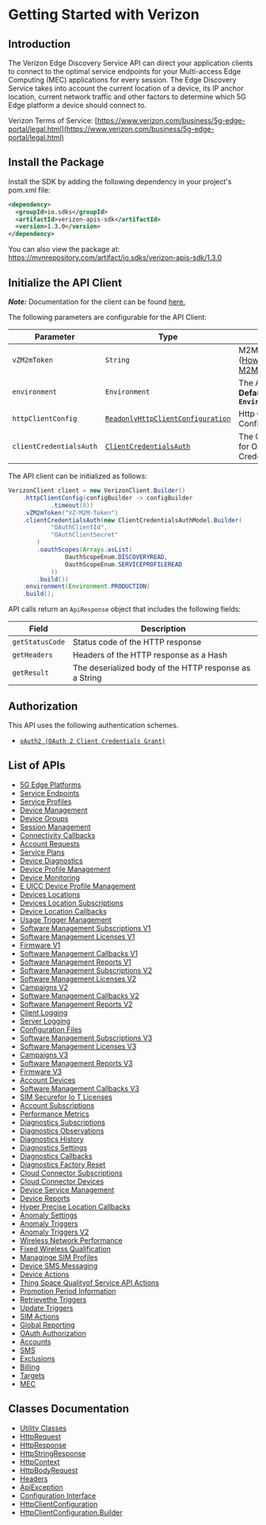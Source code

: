 
# Getting Started with Verizon

## Introduction

The Verizon Edge Discovery Service API can direct your application clients to connect to the optimal service endpoints for your Multi-access Edge Computing (MEC) applications for every session. The Edge Discovery Service takes into account the current location of a device, its IP anchor location, current network traffic and other factors to determine which 5G Edge platform a device should connect to.

Verizon Terms of Service: [https://www.verizon.com/business/5g-edge-portal/legal.html](https://www.verizon.com/business/5g-edge-portal/legal.html)

## Install the Package

Install the SDK by adding the following dependency in your project's pom.xml file:

```xml
<dependency>
  <groupId>io.sdks</groupId>
  <artifactId>verizon-apis-sdk</artifactId>
  <version>1.3.0</version>
</dependency>
```

You can also view the package at:
https://mvnrepository.com/artifact/io.sdks/verizon-apis-sdk/1.3.0

## Initialize the API Client

**_Note:_** Documentation for the client can be found [here.](https://www.github.com/sdks-io/verizon-apis-java-sdk/tree/1.3.0/doc/client.md)

The following parameters are configurable for the API Client:

| Parameter | Type | Description |
|  --- | --- | --- |
| `vZM2mToken` | `String` | M2M Session Token ([How to generate an M2M session token?](page:getting-started/5g-edge-developer-creds-token#obtaining-a-vz-m2m-session-token-programmatically)) |
| `environment` | `Environment` | The API environment. <br> **Default: `Environment.PRODUCTION`** |
| `httpClientConfig` | [`ReadonlyHttpClientConfiguration`](https://www.github.com/sdks-io/verizon-apis-java-sdk/tree/1.3.0/doc/http-client-configuration.md) | Http Client Configuration instance. |
| `clientCredentialsAuth` | [`ClientCredentialsAuth`](https://www.github.com/sdks-io/verizon-apis-java-sdk/tree/1.3.0/doc/$a/https://www.github.com/sdks-io/verizon-apis-java-sdk/tree/1.3.0/oauth-2-client-credentials-grant.md) | The Credentials Setter for OAuth 2 Client Credentials Grant |

The API client can be initialized as follows:

```java
VerizonClient client = new VerizonClient.Builder()
    .httpClientConfig(configBuilder -> configBuilder
            .timeout(0))
    .vZM2mToken("VZ-M2M-Token")
    .clientCredentialsAuth(new ClientCredentialsAuthModel.Builder(
            "OAuthClientId",
            "OAuthClientSecret"
        )
        .oauthScopes(Arrays.asList(
                OauthScopeEnum.DISCOVERYREAD,
                OauthScopeEnum.SERVICEPROFILEREAD
            ))
        .build())
    .environment(Environment.PRODUCTION)
    .build();
```

API calls return an `ApiResponse` object that includes the following fields:

| Field | Description |
|  --- | --- |
| `getStatusCode` | Status code of the HTTP response |
| `getHeaders` | Headers of the HTTP response as a Hash |
| `getResult` | The deserialized body of the HTTP response as a String |

## Authorization

This API uses the following authentication schemes.

* [`oAuth2 (OAuth 2 Client Credentials Grant)`](https://www.github.com/sdks-io/verizon-apis-java-sdk/tree/1.3.0/doc/$a/https://www.github.com/sdks-io/verizon-apis-java-sdk/tree/1.3.0/oauth-2-client-credentials-grant.md)

## List of APIs

* [5G Edge Platforms](https://www.github.com/sdks-io/verizon-apis-java-sdk/tree/1.3.0/doc/controllers/5g-edge-platforms.md)
* [Service Endpoints](https://www.github.com/sdks-io/verizon-apis-java-sdk/tree/1.3.0/doc/controllers/service-endpoints.md)
* [Service Profiles](https://www.github.com/sdks-io/verizon-apis-java-sdk/tree/1.3.0/doc/controllers/service-profiles.md)
* [Device Management](https://www.github.com/sdks-io/verizon-apis-java-sdk/tree/1.3.0/doc/controllers/device-management.md)
* [Device Groups](https://www.github.com/sdks-io/verizon-apis-java-sdk/tree/1.3.0/doc/controllers/device-groups.md)
* [Session Management](https://www.github.com/sdks-io/verizon-apis-java-sdk/tree/1.3.0/doc/controllers/session-management.md)
* [Connectivity Callbacks](https://www.github.com/sdks-io/verizon-apis-java-sdk/tree/1.3.0/doc/controllers/connectivity-callbacks.md)
* [Account Requests](https://www.github.com/sdks-io/verizon-apis-java-sdk/tree/1.3.0/doc/controllers/account-requests.md)
* [Service Plans](https://www.github.com/sdks-io/verizon-apis-java-sdk/tree/1.3.0/doc/controllers/service-plans.md)
* [Device Diagnostics](https://www.github.com/sdks-io/verizon-apis-java-sdk/tree/1.3.0/doc/controllers/device-diagnostics.md)
* [Device Profile Management](https://www.github.com/sdks-io/verizon-apis-java-sdk/tree/1.3.0/doc/controllers/device-profile-management.md)
* [Device Monitoring](https://www.github.com/sdks-io/verizon-apis-java-sdk/tree/1.3.0/doc/controllers/device-monitoring.md)
* [E UICC Device Profile Management](https://www.github.com/sdks-io/verizon-apis-java-sdk/tree/1.3.0/doc/controllers/e-uicc-device-profile-management.md)
* [Devices Locations](https://www.github.com/sdks-io/verizon-apis-java-sdk/tree/1.3.0/doc/controllers/devices-locations.md)
* [Devices Location Subscriptions](https://www.github.com/sdks-io/verizon-apis-java-sdk/tree/1.3.0/doc/controllers/devices-location-subscriptions.md)
* [Device Location Callbacks](https://www.github.com/sdks-io/verizon-apis-java-sdk/tree/1.3.0/doc/controllers/device-location-callbacks.md)
* [Usage Trigger Management](https://www.github.com/sdks-io/verizon-apis-java-sdk/tree/1.3.0/doc/controllers/usage-trigger-management.md)
* [Software Management Subscriptions V1](https://www.github.com/sdks-io/verizon-apis-java-sdk/tree/1.3.0/doc/controllers/software-management-subscriptions-v1.md)
* [Software Management Licenses V1](https://www.github.com/sdks-io/verizon-apis-java-sdk/tree/1.3.0/doc/controllers/software-management-licenses-v1.md)
* [Firmware V1](https://www.github.com/sdks-io/verizon-apis-java-sdk/tree/1.3.0/doc/controllers/firmware-v1.md)
* [Software Management Callbacks V1](https://www.github.com/sdks-io/verizon-apis-java-sdk/tree/1.3.0/doc/controllers/software-management-callbacks-v1.md)
* [Software Management Reports V1](https://www.github.com/sdks-io/verizon-apis-java-sdk/tree/1.3.0/doc/controllers/software-management-reports-v1.md)
* [Software Management Subscriptions V2](https://www.github.com/sdks-io/verizon-apis-java-sdk/tree/1.3.0/doc/controllers/software-management-subscriptions-v2.md)
* [Software Management Licenses V2](https://www.github.com/sdks-io/verizon-apis-java-sdk/tree/1.3.0/doc/controllers/software-management-licenses-v2.md)
* [Campaigns V2](https://www.github.com/sdks-io/verizon-apis-java-sdk/tree/1.3.0/doc/controllers/campaigns-v2.md)
* [Software Management Callbacks V2](https://www.github.com/sdks-io/verizon-apis-java-sdk/tree/1.3.0/doc/controllers/software-management-callbacks-v2.md)
* [Software Management Reports V2](https://www.github.com/sdks-io/verizon-apis-java-sdk/tree/1.3.0/doc/controllers/software-management-reports-v2.md)
* [Client Logging](https://www.github.com/sdks-io/verizon-apis-java-sdk/tree/1.3.0/doc/controllers/client-logging.md)
* [Server Logging](https://www.github.com/sdks-io/verizon-apis-java-sdk/tree/1.3.0/doc/controllers/server-logging.md)
* [Configuration Files](https://www.github.com/sdks-io/verizon-apis-java-sdk/tree/1.3.0/doc/controllers/configuration-files.md)
* [Software Management Subscriptions V3](https://www.github.com/sdks-io/verizon-apis-java-sdk/tree/1.3.0/doc/controllers/software-management-subscriptions-v3.md)
* [Software Management Licenses V3](https://www.github.com/sdks-io/verizon-apis-java-sdk/tree/1.3.0/doc/controllers/software-management-licenses-v3.md)
* [Campaigns V3](https://www.github.com/sdks-io/verizon-apis-java-sdk/tree/1.3.0/doc/controllers/campaigns-v3.md)
* [Software Management Reports V3](https://www.github.com/sdks-io/verizon-apis-java-sdk/tree/1.3.0/doc/controllers/software-management-reports-v3.md)
* [Firmware V3](https://www.github.com/sdks-io/verizon-apis-java-sdk/tree/1.3.0/doc/controllers/firmware-v3.md)
* [Account Devices](https://www.github.com/sdks-io/verizon-apis-java-sdk/tree/1.3.0/doc/controllers/account-devices.md)
* [Software Management Callbacks V3](https://www.github.com/sdks-io/verizon-apis-java-sdk/tree/1.3.0/doc/controllers/software-management-callbacks-v3.md)
* [SIM Securefor Io T Licenses](https://www.github.com/sdks-io/verizon-apis-java-sdk/tree/1.3.0/doc/controllers/sim-securefor-io-t-licenses.md)
* [Account Subscriptions](https://www.github.com/sdks-io/verizon-apis-java-sdk/tree/1.3.0/doc/controllers/account-subscriptions.md)
* [Performance Metrics](https://www.github.com/sdks-io/verizon-apis-java-sdk/tree/1.3.0/doc/controllers/performance-metrics.md)
* [Diagnostics Subscriptions](https://www.github.com/sdks-io/verizon-apis-java-sdk/tree/1.3.0/doc/controllers/diagnostics-subscriptions.md)
* [Diagnostics Observations](https://www.github.com/sdks-io/verizon-apis-java-sdk/tree/1.3.0/doc/controllers/diagnostics-observations.md)
* [Diagnostics History](https://www.github.com/sdks-io/verizon-apis-java-sdk/tree/1.3.0/doc/controllers/diagnostics-history.md)
* [Diagnostics Settings](https://www.github.com/sdks-io/verizon-apis-java-sdk/tree/1.3.0/doc/controllers/diagnostics-settings.md)
* [Diagnostics Callbacks](https://www.github.com/sdks-io/verizon-apis-java-sdk/tree/1.3.0/doc/controllers/diagnostics-callbacks.md)
* [Diagnostics Factory Reset](https://www.github.com/sdks-io/verizon-apis-java-sdk/tree/1.3.0/doc/controllers/diagnostics-factory-reset.md)
* [Cloud Connector Subscriptions](https://www.github.com/sdks-io/verizon-apis-java-sdk/tree/1.3.0/doc/controllers/cloud-connector-subscriptions.md)
* [Cloud Connector Devices](https://www.github.com/sdks-io/verizon-apis-java-sdk/tree/1.3.0/doc/controllers/cloud-connector-devices.md)
* [Device Service Management](https://www.github.com/sdks-io/verizon-apis-java-sdk/tree/1.3.0/doc/controllers/device-service-management.md)
* [Device Reports](https://www.github.com/sdks-io/verizon-apis-java-sdk/tree/1.3.0/doc/controllers/device-reports.md)
* [Hyper Precise Location Callbacks](https://www.github.com/sdks-io/verizon-apis-java-sdk/tree/1.3.0/doc/controllers/hyper-precise-location-callbacks.md)
* [Anomaly Settings](https://www.github.com/sdks-io/verizon-apis-java-sdk/tree/1.3.0/doc/controllers/anomaly-settings.md)
* [Anomaly Triggers](https://www.github.com/sdks-io/verizon-apis-java-sdk/tree/1.3.0/doc/controllers/anomaly-triggers.md)
* [Anomaly Triggers V2](https://www.github.com/sdks-io/verizon-apis-java-sdk/tree/1.3.0/doc/controllers/anomaly-triggers-v2.md)
* [Wireless Network Performance](https://www.github.com/sdks-io/verizon-apis-java-sdk/tree/1.3.0/doc/controllers/wireless-network-performance.md)
* [Fixed Wireless Qualification](https://www.github.com/sdks-io/verizon-apis-java-sdk/tree/1.3.0/doc/controllers/fixed-wireless-qualification.md)
* [Managinge SIM Profiles](https://www.github.com/sdks-io/verizon-apis-java-sdk/tree/1.3.0/doc/controllers/managinge-sim-profiles.md)
* [Device SMS Messaging](https://www.github.com/sdks-io/verizon-apis-java-sdk/tree/1.3.0/doc/controllers/device-sms-messaging.md)
* [Device Actions](https://www.github.com/sdks-io/verizon-apis-java-sdk/tree/1.3.0/doc/controllers/device-actions.md)
* [Thing Space Qualityof Service API Actions](https://www.github.com/sdks-io/verizon-apis-java-sdk/tree/1.3.0/doc/controllers/thing-space-qualityof-service-api-actions.md)
* [Promotion Period Information](https://www.github.com/sdks-io/verizon-apis-java-sdk/tree/1.3.0/doc/controllers/promotion-period-information.md)
* [Retrievethe Triggers](https://www.github.com/sdks-io/verizon-apis-java-sdk/tree/1.3.0/doc/controllers/retrievethe-triggers.md)
* [Update Triggers](https://www.github.com/sdks-io/verizon-apis-java-sdk/tree/1.3.0/doc/controllers/update-triggers.md)
* [SIM Actions](https://www.github.com/sdks-io/verizon-apis-java-sdk/tree/1.3.0/doc/controllers/sim-actions.md)
* [Global Reporting](https://www.github.com/sdks-io/verizon-apis-java-sdk/tree/1.3.0/doc/controllers/global-reporting.md)
* [OAuth Authorization](https://www.github.com/sdks-io/verizon-apis-java-sdk/tree/1.3.0/doc/controllers/oauth-authorization.md)
* [Accounts](https://www.github.com/sdks-io/verizon-apis-java-sdk/tree/1.3.0/doc/controllers/accounts.md)
* [SMS](https://www.github.com/sdks-io/verizon-apis-java-sdk/tree/1.3.0/doc/controllers/sms.md)
* [Exclusions](https://www.github.com/sdks-io/verizon-apis-java-sdk/tree/1.3.0/doc/controllers/exclusions.md)
* [Billing](https://www.github.com/sdks-io/verizon-apis-java-sdk/tree/1.3.0/doc/controllers/billing.md)
* [Targets](https://www.github.com/sdks-io/verizon-apis-java-sdk/tree/1.3.0/doc/controllers/targets.md)
* [MEC](https://www.github.com/sdks-io/verizon-apis-java-sdk/tree/1.3.0/doc/controllers/mec.md)

## Classes Documentation

* [Utility Classes](https://www.github.com/sdks-io/verizon-apis-java-sdk/tree/1.3.0/doc/utility-classes.md)
* [HttpRequest](https://www.github.com/sdks-io/verizon-apis-java-sdk/tree/1.3.0/doc/http-request.md)
* [HttpResponse](https://www.github.com/sdks-io/verizon-apis-java-sdk/tree/1.3.0/doc/http-response.md)
* [HttpStringResponse](https://www.github.com/sdks-io/verizon-apis-java-sdk/tree/1.3.0/doc/http-string-response.md)
* [HttpContext](https://www.github.com/sdks-io/verizon-apis-java-sdk/tree/1.3.0/doc/http-context.md)
* [HttpBodyRequest](https://www.github.com/sdks-io/verizon-apis-java-sdk/tree/1.3.0/doc/http-body-request.md)
* [Headers](https://www.github.com/sdks-io/verizon-apis-java-sdk/tree/1.3.0/doc/headers.md)
* [ApiException](https://www.github.com/sdks-io/verizon-apis-java-sdk/tree/1.3.0/doc/api-exception.md)
* [Configuration Interface](https://www.github.com/sdks-io/verizon-apis-java-sdk/tree/1.3.0/doc/configuration-interface.md)
* [HttpClientConfiguration](https://www.github.com/sdks-io/verizon-apis-java-sdk/tree/1.3.0/doc/http-client-configuration.md)
* [HttpClientConfiguration.Builder](https://www.github.com/sdks-io/verizon-apis-java-sdk/tree/1.3.0/doc/http-client-configuration-builder.md)


